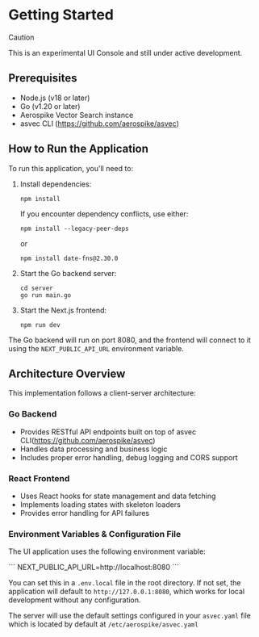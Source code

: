 # Getting Started

> [!CAUTION]
> This is an experimental UI Console and still under active development.

## Prerequisites

- Node.js (v18 or later)
- Go (v1.20 or later)
- Aerospike Vector Search instance
- asvec CLI (https://github.com/aerospike/asvec)

## How to Run the Application
To run this application, you'll need to:

1. Install dependencies:
   ```shellscript
   npm install
   ```
   
   If you encounter dependency conflicts, use either:
   ```shellscript
   npm install --legacy-peer-deps
   ```
   or
   ```shellscript
   npm install date-fns@2.30.0
   ```

2. Start the Go backend server:
   ```shellscript
   cd server
   go run main.go
   ```

3. Start the Next.js frontend:
   ```shellscript
   npm run dev
   ```

The Go backend will run on port 8080, and the frontend will connect to it using the `NEXT_PUBLIC_API_URL` environment variable.

## Architecture Overview

This implementation follows a client-server architecture:

### Go Backend

- Provides RESTful API endpoints built on top of asvec CLI(https://github.com/aerospike/asvec)
- Handles data processing and business logic 
- Includes proper error handling, debug logging and CORS support

### React Frontend

- Uses React hooks for state management and data fetching
- Implements loading states with skeleton loaders
- Provides error handling for API failures


### Environment Variables & Configuration File

The UI application uses the following environment variable:

\`\`\`
NEXT_PUBLIC_API_URL=http://localhost:8080
\`\`\`

You can set this in a `.env.local` file in the root directory. If not set, the application will default to `http://127.0.0.1:8080`, which works for local development without any configuration.

The server will use the default settings configured in
your `asvec.yaml` file which is located by default at 
`/etc/aerospike/asvec.yaml`

